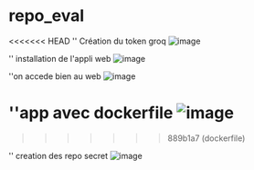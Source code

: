 # repo_eval
<<<<<<< HEAD
'' Création du token groq
![image](https://github.com/Houcinebhm/repo_eval/assets/94059573/90ba4d14-0146-4223-93b8-e009d965b93b)


'' installation de l'appli web
![image](https://github.com/Houcinebhm/repo_eval/assets/94059573/b219eeda-6dd3-4b3b-8d32-efa6fcc7759c)

''on accede bien au web
![image](https://github.com/Houcinebhm/repo_eval/assets/94059573/d646ed9c-9be8-4583-8ee5-a83e4f444fc8)

''app avec dockerfile
![image](https://github.com/Houcinebhm/repo_eval/assets/94059573/78e06183-7f54-47db-8b3b-d250fc68268d)
=======
>>>>>>> 889b1a7 (dockerfile)

'' creation des repo secret
![image](https://github.com/Houcinebhm/repo_eval/assets/94059573/0abe1d83-5298-4daf-a667-008dd7dc3ce5)
